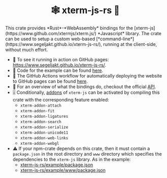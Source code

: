 <h1 align="center">🕸 xterm-js-rs 🦀</h1>
This crate provides *Rust*-*WebAssembly* bindings for the [xterm-js](https://www.github.com/xtermjs/xterm.js/) *Javascript* library. The crate can be used to setup a custom web-based [*command-line*](https://www.segeljakt.github.io/xterm-js-rs/), running at the client-side, without much effort.

* 🎥 To see it running in action on GitHub pages: https://www.segeljakt.github.io/xterm-js-rs/.
* 📝 Code for the example can be found [here](https://www.github.com/segeljakt/xterm-js-rs/tree/master/example).
* 🚀 The GitHub Actions workflow for automatically deploying the website to GitHub pages can be found [here](https://www.github.com/segeljakt/xterm-js-rs/blob/master/.github/workflows/gh-pages.yml).
* 🔬 For an overview of what the bindings do, checkout the official [API](https://www.github.com/xtermjs/xterm.js/blob/master/typings/xterm.d.ts).
* 🎚 Conditionally, [addons](https://www.github.com/xtermjs/xterm.js/tree/master/addons) of `xterm-js` can be activated by compiling this crate with the corresponding feature enabled:
  - `xterm-addon-attach`
  - `xterm-addon-fit`
  - `xterm-addon-ligatures`
  - `xterm-addon-search`
  - `xterm-addon-serialize`
  - `xterm-addon-unicode11`
  - `xterm-addon-web-links`
  - `xterm-addon-webgl`
* ⚠️ If your npm-crate depends on this crate, then it must contain a `package.json` in the root directory and `www` directory which specifies the dependencies to the `xterm-js` library. As in the example:
  - [xterm-js-rs/example/package.json](https://www.github.com/segeljakt/xterm-js-rs/blob/c5c1a2ab5ba605c83d517330b41a90f658b2c123/example/package.json#L3-L4)
  - [xterm-js-rs/example/www/package.json](https://www.github.com/segeljakt/xterm-js-rs/blob/c5c1a2ab5ba605c83d517330b41a90f658b2c123/example/www/package.json#L31-L32)
